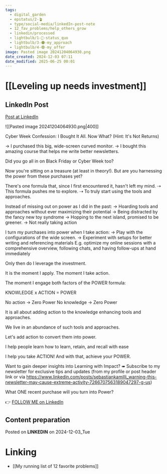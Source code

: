 ```yaml
---
tags:
  - digital_garden
  - epstatus/2-🪴
  - type/social-media/linkedIn-post-note
  - 12_fav_problems/help_others_grow
  - linkedin/processed
  - lightbulb/1-🔴-status_quo
  - lightbulb/3-🟠-my_approach
  - lightbulb/4-🟢-my_offer
image: Pasted image 20241204064930.png
date_created: 2024-12-03 07:11
date_modified: 2025-06-25 00:01
---
```

# [[Leveling up needs investment]]

## LinkedIn Post

[Post at LinkedIn](https://www.linkedin.com/posts/sebastiankamilli_cyber-week-confession-i-bought-it-all-now-activity-7269606545552719872-WQcU?utm_source=share&utm_medium=member_desktop)

![[Pasted image 20241204064930.png|400]]

Cyber Week Confession: I Bought It All.
Now What? (Hint: It's Not Returns)

→ I purchased this big, wide-screen curved monitor.
→ I bought this amazing course that helps me write better newsletters.

Did you go all in on Black Friday or Cyber Week too?

Now you're sitting on a treasure (at least in theory!).
But are you harnessing the power from these purchases yet?

There's one formula that, since I first encountered it, hasn't left my mind.
⇢ This formula pushes me to explore.
⇢ To truly start using the tools and approaches.

Instead of missing out on power as I did in the past:
→ Hoarding tools and approaches without ever maximizing their potential
→ Being distracted by the fancy new toy syndrome
→ Hopping to the next island, promised to be greener.
→ Not really taking action

I turn my purchases into power when I take action:
→ Play with the configurations of the wide screen. 
→ Experiment with setups for better writing and referencing materials
E.g. optimize my online sessions with a comprehensive overview, following chats, and having follow-ups at hand immediately

Only then do I leverage the investment.

It is the moment I apply. 
The moment I take action. 

The moment I engage both factors of the POWER formula:

KNOWLEDGE x ACTION = POWER

No action → Zero Power
No knowledge → Zero Power

It is all about adding action to the knowledge enhancing tools and approaches. 

We live in an abundance of such tools and approaches. 

Let's add action to convert them into power.

I help people learn how to learn, retain, and recall with ease

I help you take ACTION! And with that, achieve your POWER.

Want to gain deeper insights into Learning with Impact?
➠ Subscribe to my newsletter for exclusive tips and updates
(from my profile or post header link or via https://www.linkedin.com/posts/sebastiankamilli_warning-this-newsletter-may-cause-extreme-activity-7266707563189047297-g-us)

What ONE recent purchase will you turn into Power?

👉 [FOLLOW ME on LinkedIn](https://www.linkedin.com/comm/mynetwork/discovery-see-all?usecase=PEOPLE_FOLLOWS&followMember=sebastiankamilli)

## Content preparation

Posted on **LINKEDIN** on 2024-12-03_Tue

# Linking

+ [[My running list of 12 favorite problems]]